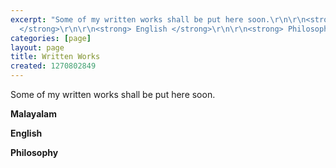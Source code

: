 ```yaml
---
excerpt: "Some of my written works shall be put here soon.\r\n\r\n<strong> Malayalam
  </strong>\r\n\r\n<strong> English </strong>\r\n\r\n<strong> Philosophy </strong>"
categories: [page]
layout: page
title: Written Works
created: 1270802849
---
```

Some of my written works shall be put here soon.

<strong> Malayalam </strong>

<strong> English </strong>

<strong> Philosophy </strong>
